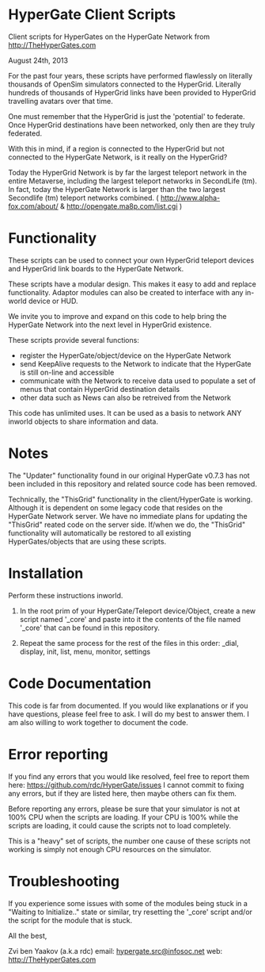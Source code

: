 HyperGate Client Scripts
========================

Client scripts for HyperGates on the HyperGate Network from http://TheHyperGates.com



August 24th, 2013

For the past four years, these scripts have performed flawlessly on literally thousands of OpenSim simulators connected to the HyperGrid. Literally hundreds of thousands of HyperGrid links have been provided to HyperGrid travelling avatars over that time.

One must remember that the HyperGrid is just the 'potential' to federate. Once HyperGrid destinations have been networked, only then are they truly federated.

With this in mind, if a region is connected to the HyperGrid but not connected to the HyperGate Network, is it really on the HyperGrid?


Today the HyperGrid Network is by far the largest teleport network in the entire Metaverse, including the largest teleport networks in SecondLife (tm). In fact, today the HyperGate Network is larger than the two largest Secondlife (tm) teleport networks combined. ( http://www.alpha-fox.com/about/ & http://opengate.ma8p.com/list.cgi )



Functionality
=============

These scripts can be used to connect your own HyperGrid teleport devices and HyperGrid link boards to the HyperGate Network.

These scripts have a modular design. This makes it easy to add and replace functionality. Adaptor modules can also be created to interface with any in-world device or HUD.

We invite you to improve and expand on this code to help bring the HyperGate Network into the next level in HyperGrid existence.


These scripts provide several functions:

- register the HyperGate/object/device on the HyperGate Network
- send KeepAlive requests to the Network to indicate that the HyperGate is still on-line and accessible
- communicate with the Network to receive data used to populate a set of menus that contain HyperGrid destination details
- other data such as News can also be retreived from the Network


This code has unlimited uses. It can be used as a basis to network ANY inworld objects to share information and data.



Notes
=====

The "Updater" functionality found in our original HyperGate v0.7.3 has not been included in this repository and related source code has been removed.


Technically, the "ThisGrid" functionality in the client/HyperGate is working. Although it is dependent on some legacy code that resides on the HyperGate Network server. We have no immediate plans for updating the "ThisGrid" reated code on the server side. If/when we do, the "ThisGrid" functionality will automatically be restored to all existing HyperGates/objects that are using these scripts.



Installation
============

Perform these instructions inworld.

1. In the root prim of your HyperGate/Teleport device/Object, create a new script named '_core' and paste into it the contents of the file named '_core' that can be found in this repository.

2. Repeat the same process for the rest of the files in this order: _dial, display, init, list, menu, monitor, settings



Code Documentation
==================

This code is far from documented. If you would like explanations or if you have questions, please feel free to ask. I will do my best to answer them. I am also willing to work together to document the code.



Error reporting
===============

If you find any errors that you would like resolved, feel free to report them here: https://github.com/rdc/HyperGate/issues
I cannot commit to fixing any errors, but if they are listed here, then maybe others can fix them.

Before reporting any errors, please be sure that your simulator is not at 100% CPU when the scripts are loading. If your CPU is 100% while the scripts are loading, it could cause the scripts not to load completely. 

This is a "heavy" set of scripts, the number one cause of these scripts not working is simply not enough CPU resources on the simulator.



Troubleshooting
===============

If you experience some issues with some of the modules being stuck in a "Waiting to Initialize.." state or similar, try resetting the '_core' script and/or the script for the module that is stuck.




All the best,

Zvi ben Yaakov (a.k.a rdc)
email: hypergate.src@infosoc.net
web:   http://TheHyperGates.com